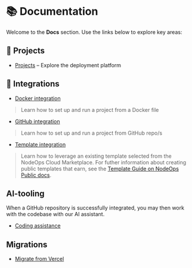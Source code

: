 # 📚 Documentation

Welcome to the **Docs** section. Use the links below to explore key areas:

## 📂 Projects

- [Projects](./Projects/functions.md) – Explore the deployment platform

## 🔌 Integrations

- [Docker integration](./Docker-Integration/docker-support.md)
> Learn how to set up and run a project from a Docker file
- [GitHub integration](./GitHub-Integration/github-support.md)
> Learn how to set up and run a project from GitHub repo/s
- [Template integration](./Templates/template-support.md)
> Learn how to leverage an existing template selected from the NodeOps Cloud Marketplace. For futher information about creating public templates that earn, see the [Template Guide on NodeOps Public docs](https://docs.nodeops.network/Guides/Marketplace/Configure-Compute).

## AI-tooling

When a GitHub repository is successfully integrated, you may then work with the codebase with our AI assistant.

- [Coding assistance](./Sandbox/sandbox-support.md)

## Migrations

- [Migrate from Vercel](./Migrations/vercel.md)